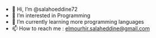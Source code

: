 - 👋 Hi, I’m @salahoeddine72
- 👀 I’m interested in Programming
- 🌱 I’m currently learning more programming languages
- 📫 How to reach me : elmourhir.salaheddine@gmail.com

<!---
salahoeddine72/salahoeddine72 is a ✨ special ✨ repository because its `README.md` (this file) appears on your GitHub profile.
You can click the Preview link to take a look at your changes.
--->
